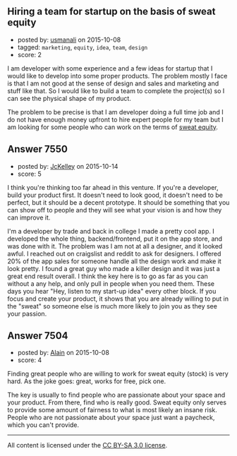 ## Hiring a team for startup on the basis of sweat equity

- posted by: [usmanali](https://stackexchange.com/users/243658/usmanali) on 2015-10-08
- tagged: `marketing`, `equity`, `idea`, `team`, `design`
- score: 2

I am developer with some experience and a few ideas for startup that I would like to develop into some proper products. The problem mostly I face is that I am not good at the sense of design and sales and marketing and stuff like that. So I would like to build a team to complete the project(s) so I can see the physical shape of my product. 

The problem to be precise is that I am developer doing a full time job and I do not have enough money upfront to hire expert people for my team but I am looking for some people who can work on the terms of [sweat equity][1]. 


  [1]: https://en.wikipedia.org/wiki/Sweat_equity


## Answer 7550

- posted by: [JcKelley](https://stackexchange.com/users/2772386/jckelley) on 2015-10-14
- score: 5

I think you're thinking too far ahead in this venture. If you're a developer, build your product first. It doesn't need to look good, it doesn't need to be perfect, but it should be a decent prototype. It should be something that you can show off to people and they will see what your vision is and how they can improve it.

I'm a developer by trade and back in college I made a pretty cool app. I developed the whole thing, backend/frontend, put it on the app store, and was done with it. The problem was I am not at all a designer, and it looked awful. I reached out on craigslist and reddit to ask for designers. I offered 20% of the app sales for someone handle all the design work and make it look pretty. I found a great guy who made a killer design and it was just a great end result overall. I think the key here is to go as far as you can without a any help, and only pull in people when you need them. These days you hear "Hey, listen to my start-up idea" every other block. If you focus and create your product, it shows that you are already willing to put in the "sweat" so someone else is much more likely to join you as they see your passion. 


## Answer 7504

- posted by: [Alain](https://stackexchange.com/users/21866/alain) on 2015-10-08
- score: 4

Finding great people who are willing to work for sweat equity (stock) is very hard. As the joke goes: great, works for free, pick one.

The key is usually to find people who are passionate about your space and your product. From there, find who is really good. Sweat equity only serves to provide some amount of fairness to what is most likely an insane risk. People who are not passionate about your space just want a paycheck, which you can't provide.



---

All content is licensed under the [CC BY-SA 3.0 license](https://creativecommons.org/licenses/by-sa/3.0/).
